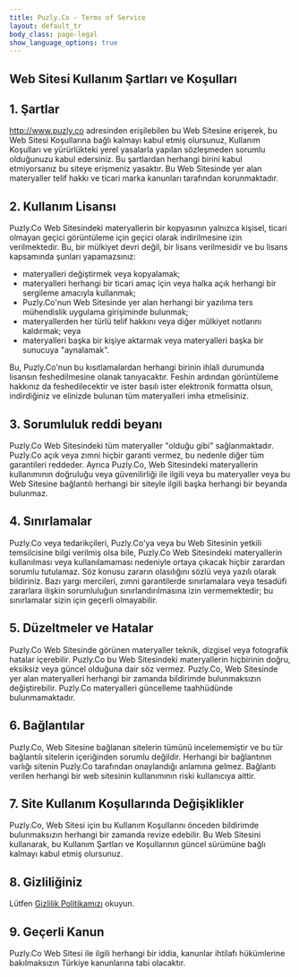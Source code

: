```yaml
---
title: Puzly.Co - Terms of Service
layout: default_tr
body_class: page-legal
show_language_options: true
---
```



<section class="section section-legal">

<h1>Web Sitesi Kullanım Şartları ve Koşulları</h1>


<h2>1. Şartlar</h2>

<p><a href="http://www.puzly.co">http://www.puzly.co</a> adresinden erişilebilen bu Web Sitesine erişerek, bu Web Sitesi Koşullarına bağlı kalmayı kabul etmiş olursunuz, Kullanım Koşulları ve yürürlükteki yerel yasalarla yapılan sözleşmeden sorumlu olduğunuzu kabul edersiniz. Bu şartlardan herhangi birini kabul etmiyorsanız bu siteye erişmeniz yasaktır. Bu Web Sitesinde yer alan materyaller telif hakkı ve ticari marka kanunları tarafından korunmaktadır.</p>


<h2>2. Kullanım Lisansı</h2>

<p>Puzly.Co Web Sitesindeki materyallerin bir kopyasının yalnızca kişisel, ticari olmayan geçici görüntüleme için geçici olarak indirilmesine izin verilmektedir. Bu, bir mülkiyet devri değil, bir lisans verilmesidir ve bu lisans kapsamında şunları yapamazsınız:</p>

<ul>
     <li>materyalleri değiştirmek veya kopyalamak;</li>
     <li>materyalleri herhangi bir ticari amaç için veya halka açık herhangi bir sergileme amacıyla kullanmak;</li>
     <li>Puzly.Co'nun Web Sitesinde yer alan herhangi bir yazılıma ters mühendislik uygulama girişiminde bulunmak;</li>
     <li>materyallerden her türlü telif hakkını veya diğer mülkiyet notlarını kaldırmak; veya</li>
     <li>materyalleri başka bir kişiye aktarmak veya materyalleri başka bir sunucuya "aynalamak".</li>
</ul>

<p>Bu, Puzly.Co'nun bu kısıtlamalardan herhangi birinin ihlali durumunda lisansın feshedilmesine olanak tanıyacaktır. Feshin ardından görüntüleme hakkınız da feshedilecektir ve ister basılı ister elektronik formatta olsun, indirdiğiniz ve elinizde bulunan tüm materyalleri imha etmelisiniz.</p>


<h2>3. Sorumluluk reddi beyanı</h2>

<p>Puzly.Co Web Sitesindeki tüm materyaller "olduğu gibi" sağlanmaktadır. Puzly.Co açık veya zımni hiçbir garanti vermez, bu nedenle diğer tüm garantileri reddeder. Ayrıca Puzly.Co, Web Sitesindeki materyallerin kullanımının doğruluğu veya güvenilirliği ile ilgili veya bu materyaller veya bu Web Sitesine bağlantılı herhangi bir siteyle ilgili başka herhangi bir beyanda bulunmaz.</p>


<h2>4. Sınırlamalar</h2>

<p>Puzly.Co veya tedarikçileri, Puzly.Co'ya veya bu Web Sitesinin yetkili temsilcisine bilgi verilmiş olsa bile, Puzly.Co Web Sitesindeki materyallerin kullanılması veya kullanılamaması nedeniyle ortaya çıkacak hiçbir zarardan sorumlu tutulamaz. Söz konusu zararın olasılığını sözlü veya yazılı olarak bildiriniz. Bazı yargı mercileri, zımni garantilerde sınırlamalara veya tesadüfi zararlara ilişkin sorumluluğun sınırlandırılmasına izin vermemektedir; bu sınırlamalar sizin için geçerli olmayabilir.</p>


<h2>5. Düzeltmeler ve Hatalar</h2>

<p>Puzly.Co Web Sitesinde görünen materyaller teknik, dizgisel veya fotografik hatalar içerebilir. Puzly.Co bu Web Sitesindeki materyallerin hiçbirinin doğru, eksiksiz veya güncel olduğuna dair söz vermez. Puzly.Co, Web Sitesinde yer alan materyalleri herhangi bir zamanda bildirimde bulunmaksızın değiştirebilir. Puzly.Co materyalleri güncelleme taahhüdünde bulunmamaktadır.</p>


<h2>6. Bağlantılar</h2>

<p>Puzly.Co, Web Sitesine bağlanan sitelerin tümünü incelememiştir ve bu tür bağlantılı sitelerin içeriğinden sorumlu değildir. Herhangi bir bağlantının varlığı sitenin Puzly.Co tarafından onaylandığı anlamına gelmez. Bağlantı verilen herhangi bir web sitesinin kullanımının riski kullanıcıya aittir.</p>


<h2>7. Site Kullanım Koşullarında Değişiklikler</h2>

<p>Puzly.Co, Web Sitesi için bu Kullanım Koşullarını önceden bildirimde bulunmaksızın herhangi bir zamanda revize edebilir. Bu Web Sitesini kullanarak, bu Kullanım Şartları ve Koşullarının güncel sürümüne bağlı kalmayı kabul etmiş olursunuz.</p>


<h2>8. Gizliliğiniz</h2>

<p>Lütfen <a href="{{ layout.language }}/privacy.html">Gizlilik Politikamızı</a> okuyun.</p>


<h2>9. Geçerli Kanun</h2>

<p>Puzly.Co Web Sitesi ile ilgili herhangi bir iddia, kanunlar ihtilafı hükümlerine bakılmaksızın Türkiye kanunlarına tabi olacaktır.</p>

